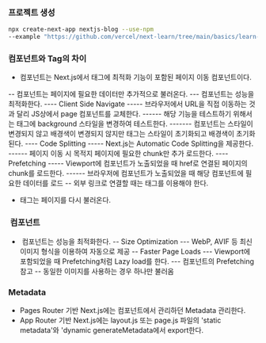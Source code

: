 ### 프로젝트 생성
```bash
npx create-next-app nextjs-blog --use-npm
--example "https://github.com/vercel/next-learn/tree/main/basics/learn-starter"
```

### <Link> 컴포넌트와 <a> Tag의 차이
- <Link> 컴포넌트는 Next.js에서 <a> 태그에 최적화 기능이 포함된 페이지 이동 컴포넌트이다.
-- <Link> 컴포넌트는 페이지에 필요한 데이터만 추가적으로 불러온다.
--- <Link> 컴포넌트는 성능을 최적화한다.
---- Client Side Navigate
----- 브라우저에서 URL을 직접 이동하는 것과 달리 JS상에서 page 컴포넌트를 교체한다.
------ 해당 기능을 테스트하기 위해서는 <body> 태그에 background 스타일을 변경하여 테스트한다.
------- <Link> 컴포넌트는 스타일이 변경되지 않고 배경색이 변경되지 않지만 <a> 태그는 스타일이 초기화되고 배경색이 초기화된다.
---- Code Splitting
----- Next.js는 Automatic Code Splitting을 제공한다.
------ 페이지 이동 시 목적지 페이지에 필요한 chunk만 추가 로드한다.
---- Prefetching
----- Viewport에 <Link> 컴포넌트가 노출되었을 때 href로 연결된 페이지의 chunk를 로드한다.
------ 브라우저에 <Link> 컴포넌트가 노출되었을 때 해당 컴포넌트에 필요한 데이터를 로드
-- 외부 링크로 연결할 때는 <a> 태그를 이용해야 한다.
- <a> 태그는 페이지를 다시 불러온다.

### <Image> 컴포넌트
- <Image> 컴포넌트는 성능을 최적화한다.
-- Size Optimization
--- WebP, AVIF 등 최신 이미지 형식을 이용하여 자동으로 제공
-- Faster Page Loads
--- Viewport에 포함되었을 때 Prefetching처럼 Lazy load를 한다.
--- <Link> 컴포넌트의 Prefetching 참고
-- 동일한 이미지를 사용하는 경우 하나만 불러옴

### Metadata
- Pages Router 기반 Next.js에는 <Head> 컴포넌트에서 관리하던 Metadata 관리한다.
- App Router 기반 Next.js에는 layout.js 또는 page.js 파일의 'static metadata'와 'dynamic generateMetadata에서 export한다.